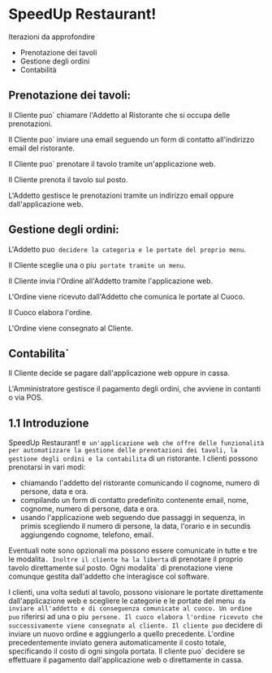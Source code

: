 # SpeedUp Restaurant!

Iterazioni da approfondire

* Prenotazione dei tavoli
* Gestione degli ordini
* Contabilità

## Prenotazione dei tavoli:

Il Cliente puo` chiamare l'Addetto al Ristorante che si occupa delle prenotazioni.

Il Cliente puo` inviare una email seguendo un form di contatto all'indirizzo email del ristorante.

Il Cliente puo` prenotare il tavolo tramite un'applicazione web.

Il Cliente prenota il tavolo sul posto.

L'Addetto gestisce le prenotazioni tramite un indirizzo email oppure dall'applicazione web.

## Gestione degli ordini:

L'Addetto puo` decidere la categoria e le portate del proprio menu`.

Il Cliente sceglie una o piu` portate tramite un menu`.

Il Cliente invia l'Ordine all'Addetto tramite l'applicazione web.

L'Ordine viene ricevuto dall'Addetto che comunica le portate al Cuoco.

Il Cuoco elabora l'ordine.

L'Ordine viene consegnato al Cliente.

## Contabilita`

Il Cliente decide se pagare dall'applicazione web oppure in cassa.

L'Amministratore gestisce il pagamento degli ordini, che avviene in contanti o via POS.


## 1.1 Introduzione

SpeedUp Restaurant! e` un'applicazione web che offre delle funzionalità per automatizzare la gestione delle prenotazioni dei tavoli, la gestione degli ordini e la contabilita` di un ristorante. 
I clienti possono prenotarsi in vari modi: 

- chiamando l'addetto del ristorante comunicando il cognome, numero di persone, data e ora.
- compilando un form di contatto predefinito contenente email, nome, cognome, numero di persone, data e ora.
- usando l'applicazione web seguendo due passaggi in sequenza, in primis scegliendo il numero di persone, la data, l'orario e in secundis aggiungendo cognome, telefono, email. 

Eventuali note sono opzionali ma possono essere comunicate in tutte e tre le modalita`. Inoltre il cliente ha la liberta` di prenotare il proprio tavolo direttamente sul posto. Ogni modalita` di prenotazione viene comunque gestita dall'addetto che interagisce col software.

I clienti, una volta seduti al tavolo, possono visionare le portate direttamente dall'applicazione web e scegliere le categorie e le portate del menu` da inviare all'addetto e di conseguenza comunicate al cuoco. Un ordine puo` riferirsi ad una o piu` persone. Il cuoco elabora l'ordine ricevuto che successivamente viene consegnato al cliente. Il cliente puo` decidere di inviare un nuovo ordine e aggiungerlo a quello precedente.
L'ordine precedentemente inviato genera automaticamente il costo totale, specificando il costo di ogni singola portata. Il cliente puo` decidere se effettuare il pagamento dall'applicazione web o direttamente in cassa.


